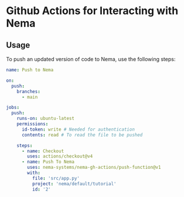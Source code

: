 # Github Actions for Interacting with Nema

## Usage

To push an updated version of code to Nema, use the following steps:

```yaml
name: Push to Nema

on:
  push:
    branches:
      - main

jobs:
  push:
    runs-on: ubuntu-latest
    permissions:
      id-token: write # Needed for authentication
      contents: read # To read the file to be pushed

    steps:
      - name: Checkout
        uses: actions/checkout@v4
      - name: Push To Nema
        uses: nema-systems/nema-gh-actions/push-function@v1
        with:
          file: 'src/app.py'
          project: 'nema/default/tutorial'
          id: '2'
```
